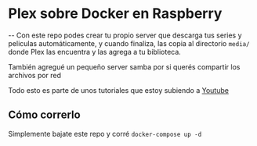 # Plex sobre Docker en Raspberry

--
Con este repo podes crear tu propio server que descarga tus series y peliculas automáticamente, y cuando finaliza, las copia al directorio `media/` donde Plex las encuentra y las agrega a tu biblioteca.

También agregué un pequeño server samba por si querés compartir los archivos por red

Todo esto es parte de unos tutoriales que estoy subiendo a [Youtube](https://www.youtube.com/playlist?list=PLqRCtm0kbeHCEoCM8TR3VLQdoyR2W1_wv)

## Cómo correrlo

Simplemente bajate este repo y corré `docker-compose up -d`
